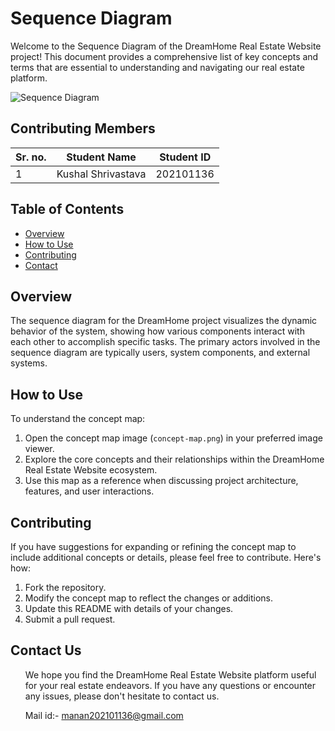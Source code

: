 # Sequence Diagram


Welcome to the Sequence Diagram of the DreamHome Real Estate Website project! This document provides a comprehensive list of key concepts and terms that are essential to understanding and navigating our real estate platform.

![Sequence Diagram](Sequence_Diagram.png)
 
## Contributing Members
| Sr. no. | Student Name | Student ID |
| --- | --- | --- |
| 1 | Kushal Shrivastava | 202101136 |



## Table of Contents
- [Overview](#overview)
- [How to Use](#how-to-use)
- [Contributing](#contributing)
- [Contact](#Contact-us)

## Overview

The sequence diagram for the DreamHome project visualizes the dynamic behavior of the system, showing how various components interact with each other to accomplish specific tasks. The primary actors involved in the sequence diagram are typically users, system components, and external systems.


## How to Use

To understand the concept map:

1. Open the concept map image (`concept-map.png`) in your preferred image viewer.
2. Explore the core concepts and their relationships within the DreamHome Real Estate Website ecosystem.
3. Use this map as a reference when discussing project architecture, features, and user interactions.

## Contributing

If you have suggestions for expanding or refining the concept map to include additional concepts or details, please feel free to contribute. Here's how:

1. Fork the repository.
2. Modify the concept map to reflect the changes or additions.
3. Update this README with details of your changes.
4. Submit a pull request.

## Contact Us

<ul>
We hope you find the DreamHome Real Estate Website platform useful for your real estate endeavors. If you have any questions or encounter any issues, please don't hesitate to contact us.

Mail id:- manan202101136@gmail.com 
</ul>

